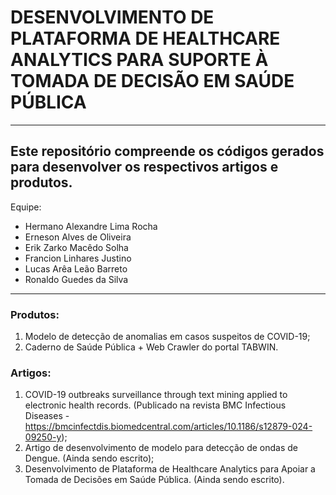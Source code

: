 # DESENVOLVIMENTO DE PLATAFORMA DE HEALTHCARE ANALYTICS PARA SUPORTE À TOMADA DE DECISÃO EM SAÚDE PÚBLICA
----------------------
Este repositório compreende os códigos gerados para desenvolver os respectivos artigos e produtos.
----------------------
Equipe:
- Hermano Alexandre Lima Rocha
- Erneson Alves de Oliveira
- Erik Zarko Macêdo Solha
- Francion Linhares Justino
- Lucas Arêa Leão Barreto
- Ronaldo Guedes da Silva
----------------------
### Produtos:
1. Modelo de detecção de anomalias em casos suspeitos de COVID-19;
2. Caderno de Saúde Pública + Web Crawler do portal TABWIN.

### Artigos:
1. COVID-19 outbreaks surveillance through text mining applied to electronic health records. (Publicado na revista BMC Infectious Diseases - https://bmcinfectdis.biomedcentral.com/articles/10.1186/s12879-024-09250-y);
2. Artigo de desenvolvimento de modelo para detecção de ondas de Dengue. (Ainda sendo escrito);
3. Desenvolvimento de Plataforma de Healthcare Analytics para Apoiar a Tomada de Decisões em Saúde Pública. (Ainda sendo escrito).
